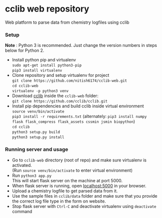 # cclib web repository

Web platform to parse data from chemistry logfiles using cclib

### Setup

**Note** : Python 3 is recommended. Just change the version numbers in steps below for Python 2.

* Install python pip and virtualenv  
  ```sudo apt-get install python3-pip```  
  ```pip3 install virtualenv```  
* Clone repository and setup virtualenv for project  
  ```git clone https://github.com/nitish6174/cclib-web.git```  
  ```cd cclib-web```  
  ```virtualenv -p python3 venv```  
* Download [cclib](https://github.com/cclib/cclib) inside the ```cclib-web``` folder:  
  ```git clone https://github.com/cclib/cclib.git```
* Install pip dependencies and build cclib inside virtual environment  
  ```source venv/bin/activate```  
  ```pip3 install -r requirements.txt``` (alternately: ```pip3 install numpy flask flask_compress flask_assets cssmin jsmin biopython```)  
  ```cd cclib```  
  ```python3 setup.py build```  
  ```python3 setup.py install```  

### Running server and usage

* Go to ```cclib-web``` directory (root of repo) and make sure virtualenv is activated.  
  (Run ```source venv/bin/activate``` to enter virtual environment)
* Run ```python3 app.py```  
  This will start flask server on the machine at port 5000.
* When flask server is running, open [localhost:5000](http://localhost:5000) in your browser.
* Upload a chemistry logfile to get parsed data from it.
* Use the sample files in ```cclib/data``` folder and make sure that you provide the correct log file type in the form on website.
* Stop flask server with ```Ctrl-C``` and deactivate virtualenv using ```deactivate``` command
